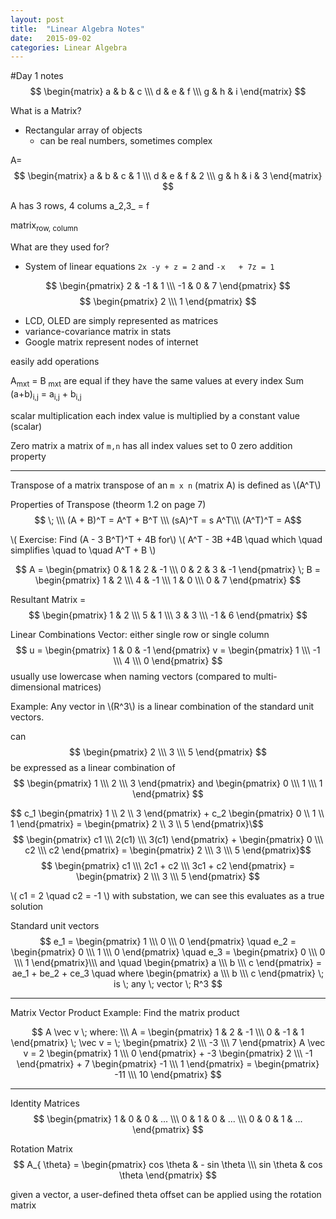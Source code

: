 ```yaml
---
layout: post
title:  "Linear Algebra Notes"
date:   2015-09-02
categories: Linear Algebra
---
```

#Day 1 notes
$$ \begin{matrix} a & b & c \\\ d & e & f \\\ g & h & i \end{matrix} $$

What is a Matrix?
- Rectangular array of objects
	- can be real numbers, sometimes complex

A=
$$ \begin{matrix} a & b & c & 1 \\\ d & e & f & 2 \\\ g & h & i & 3 \end{matrix} $$

A has 3 rows, 4 colums
a_2,3_ = f

matrix<sub>row, column</sub>

What are they used for?
- System of linear equations
`2x -y + z = 2` and `-x   + 7z = 1`

$$ \begin{pmatrix} 2 & -1 & 1 \\\ -1 & 0 & 7 \end{pmatrix} $$
$$ \begin{pmatrix} 2 \\\ 1 \end{pmatrix} $$

- LCD, OLED are simply represented as matrices
- variance-covariance matrix in stats
- Google matrix represent nodes of internet

easily add operations

A<sub>mxt</sub> = B <sub>mxt</sub> are equal if they have the same values at every index
Sum
(a+b)<sub>i,j</sub> = a<sub>i,j</sub> + b<sub>i,j</sub>

scalar multiplication
each index value is multiplied by a constant value (scalar)

Zero matrix	
a matrix of `m,n` has all index values set to 0
zero addition property

-----
Transpose of a matrix
transpose of an `m x n`  (matrix A) is defined as \\(A^T\\)

Properties of Transpose (theorm 1.2 on page 7)
$$  \; \\\ (A + B)^T = A^T + B^T \\\
(sA)^T = s A^T\\\
(A^T)^T = A$$

\\( Exercise: Find (A - 3 B^T)^T + 4B for\\)
\\( A^T - 3B +4B  \quad which \quad simplifies \quad to \quad A^T + B \\)

$$
	A = 
		\begin{pmatrix}
		0 & 1 & 2 & -1 \\\
		0 & 2 & 3 & -1
		\end{pmatrix} \;
		B =
		\begin{pmatrix}
		1 & 2 \\\ 4 & -1 \\\ 1 & 0 \\\ 0 & 7 
		\end{pmatrix}
$$


Resultant Matrix = 
$$	\begin{pmatrix} 	
	1 & 2 \\\
	5 & 1 \\\
	3 & 3 \\\
	-1 & 6
	\end{pmatrix}
$$

Linear Combinations	
Vector: either single row or single column
$$ u = \begin{pmatrix} 1 & 0 & -1 \end{pmatrix}   v = \begin{pmatrix} 1 \\\ -1 \\\ 4 \\\ 0 \end{pmatrix} $$
usually use lowercase when naming vectors (compared to multi-dimensional matrices)

Example: Any vector in \\(R^3\\) is a linear combination of the standard unit vectors.

can 
$$ \begin{pmatrix} 2 \\\ 3 \\\ 5 \end{pmatrix} $$
be expressed as a linear combination of 
$$ \begin{pmatrix} 1 \\\ 2 \\\ 3 \end{pmatrix} and \begin{pmatrix} 0 \\\ 1 \\\ 1 \end{pmatrix} $$


$$ c_1  \begin{pmatrix} 1 \\\ 2 \\\ 3 \end{pmatrix} + c_2 \begin{pmatrix} 0 \\\ 1 \\\ 1 \end{pmatrix}  = \begin{pmatrix} 2 \\\ 3 \\\ 5 \end{pmatrix}\\\$$
$$ \begin{pmatrix} c1 \\\ 2(c1) \\\ 3(c1) \end{pmatrix} +  \begin{pmatrix} 0 \\\ c2 \\\ c2 \end{pmatrix}  = \begin{pmatrix} 2 \\\ 3 \\\ 5 \end{pmatrix}$$
$$ \begin{pmatrix} c1 \\\ 2c1 + c2 \\\ 3c1 + c2 \end{pmatrix} = \begin{pmatrix} 2 \\\ 3 \\\ 5 \end{pmatrix} $$

\\( c1 = 2  \quad  c2 = -1 \\) with substation, we can see this evaluates as  a true solution

Standard unit vectors 
$$ e_1 = \begin{pmatrix} 1 \\\ 0 \\\ 0 \end{pmatrix} \quad e_2 = \begin{pmatrix} 0 \\\ 1 \\\ 0 \end{pmatrix} \quad e_3 = \begin{pmatrix} 0 \\\ 0 \\\ 1 \end{pmatrix}\\\
and \quad \begin{pmatrix} a \\\ b \\\ c \end{pmatrix} = ae_1 + be_2 + ce_3 \quad where \begin{pmatrix} a \\\ b \\\ c \end{pmatrix} \; is \; any \; vector \; R^3 $$

-----
Matrix Vector Product
Example: Find the matrix product 

$$
A \vec v \; where: \\\
A = \begin{pmatrix} 1 & 2 & -1 \\\ 0 & -1 & 1 \end{pmatrix} \; \vec v = \; \begin{pmatrix} 2 \\\ -3 \\\  7 \end{pmatrix} A \vec v = 2 \begin{pmatrix} 1  \\\ 0 \end{pmatrix} + -3 \begin{pmatrix} 2  \\\ -1 \end{pmatrix} + 7 \begin{pmatrix} -1 \\\ 1 \end{pmatrix}  = \begin{pmatrix} -11 \\\ 10 \end{pmatrix} 
$$

----
Identity Matrices
$$ \begin{pmatrix} 1 & 0 & 0 & ... \\\ 0 & 1 & 0 & ... \\\ 0 & 0 & 1 & ... \end{pmatrix} $$

Rotation Matrix
$$ A_{ \theta} = \begin{pmatrix} cos \theta & - sin \theta \\\ sin \theta & cos \theta \end{pmatrix} $$

given a vector, a user-defined theta offset can be applied using the rotation matrix



